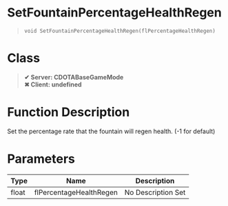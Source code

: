 # SetFountainPercentageHealthRegen
> `void SetFountainPercentageHealthRegen(flPercentageHealthRegen)`
# Class
> __✔ Server: CDOTABaseGameMode__  
> __✖ Client: undefined__  
# Function Description
Set the percentage rate that the fountain will regen health. (-1 for default)
# Parameters
Type|Name|Description
--|--|--
float|flPercentageHealthRegen|No Description Set
